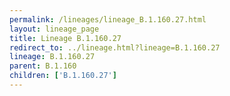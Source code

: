 ```yaml
---
permalink: /lineages/lineage_B.1.160.27.html
layout: lineage_page
title: Lineage B.1.160.27
redirect_to: ../lineage.html?lineage=B.1.160.27
lineage: B.1.160.27
parent: B.1.160
children: ['B.1.160.27']
---
```

